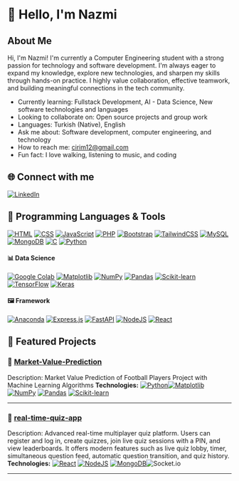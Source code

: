 # 👋 Hello, I'm Nazmi

## About Me

Hi, I'm Nazmi! I'm currently a Computer Engineering student with a strong passion for technology and software development. I'm always eager to expand my knowledge, explore new technologies, and sharpen my skills through hands-on practice. I highly value collaboration, effective teamwork, and building meaningful connections in the tech community.

- Currently learning: Fullstack Development, AI - Data Science, New software technologies and languages  
- Looking to collaborate on: Open source projects and group work  
-  Languages: Turkish (Native), English  
- Ask me about: Software development, computer engineering, and technology  
- How to reach me: [cirim12@gmail.com](mailto:cirim12@gmail.com)  
- Fun fact: I love walking, listening to music, and coding  

## 🌐 Connect with me

[![LinkedIn](https://img.shields.io/badge/LinkedIn-blue?style=for-the-badge&logo=linkedin&logoColor=white)](https://www.linkedin.com/in/nazmi-cirim-631a212b3/)

## 🧰 Programming Languages & Tools

[![HTML](https://img.shields.io/badge/HTML-%23E34F26.svg?logo=html5&logoColor=white)](#)
[![CSS](https://img.shields.io/badge/CSS-1572B6?logo=css3&logoColor=fff)](#)
[![JavaScript](https://img.shields.io/badge/JavaScript-F7DF1E?logo=javascript&logoColor=000)](#)
[![PHP](https://img.shields.io/badge/php-%23777BB4.svg?&logo=php&logoColor=white)](#)
[![Bootstrap](https://img.shields.io/badge/Bootstrap-7952B3?logo=bootstrap&logoColor=fff)](#)
[![TailwindCSS](https://img.shields.io/badge/Tailwind%20CSS-%2338B2AC.svg?logo=tailwind-css&logoColor=white)](#)
[![MySQL](https://img.shields.io/badge/MySQL-4479A1?logo=mysql&logoColor=fff)](#)
[![MongoDB](https://img.shields.io/badge/MongoDB-%234ea94b.svg?logo=mongodb&logoColor=white)](#)
[![C](https://img.shields.io/badge/C-00599C?logo=c&logoColor=white)](#)
[![Python](https://img.shields.io/badge/Python-3776AB?logo=python&logoColor=fff)](#)

#### 📊 Data Science
[![Google Colab](https://img.shields.io/badge/Google%20Colab-F9AB00?logo=googlecolab&logoColor=fff)](#)
[![Matplotlib](https://custom-icon-badges.demolab.com/badge/Matplotlib-71D291?logo=matplotlib&logoColor=fff)](#)
[![NumPy](https://img.shields.io/badge/NumPy-4DABCF?logo=numpy&logoColor=fff)](#)
[![Pandas](https://img.shields.io/badge/Pandas-150458?logo=pandas&logoColor=fff)](#)
[![Scikit-learn](https://img.shields.io/badge/-scikit--learn-%23F7931E?logo=scikit-learn&logoColor=white)](#)
[![TensorFlow](https://img.shields.io/badge/TensorFlow-ff8f00?logo=tensorflow&logoColor=white)](#)
[![Keras](https://img.shields.io/badge/Keras-D00000?logo=keras&logoColor=fff)](#)


#### 🖼️ Framework
[![Anaconda](https://img.shields.io/badge/Anaconda-44A833?logo=anaconda&logoColor=fff)](#)
[![Express.js](https://img.shields.io/badge/Express.js-%23404d59.svg?logo=express&logoColor=%2361DAFB)](#)
[![FastAPI](https://img.shields.io/badge/FastAPI-009485.svg?logo=fastapi&logoColor=white)](#)
[![NodeJS](https://img.shields.io/badge/Node.js-6DA55F?logo=node.js&logoColor=white)](#)
[![React](https://img.shields.io/badge/React-%2320232a.svg?logo=react&logoColor=%2361DAFB)](#)


## 🚀 Featured Projects

### 📌 [Market-Value-Prediction](https://github.com/ncrim7/Market-Value-Prediction)
Description: Market Value Prediction of Football Players Project with Machine Learning Algorithms
**Technologies:** [![Python](https://img.shields.io/badge/Python-3776AB?logo=python&logoColor=fff)](#)[![Matplotlib](https://custom-icon-badges.demolab.com/badge/Matplotlib-71D291?logo=matplotlib&logoColor=fff)](#)
[![NumPy](https://img.shields.io/badge/NumPy-4DABCF?logo=numpy&logoColor=fff)](#)
[![Pandas](https://img.shields.io/badge/Pandas-150458?logo=pandas&logoColor=fff)](#)
[![Scikit-learn](https://img.shields.io/badge/-scikit--learn-%23F7931E?logo=scikit-learn&logoColor=white)](#)

---

### 📌 [real-time-quiz-app](https://github.com/ncrim7/real-time-quiz-app)
Description: Advanced real-time multiplayer quiz platform. Users can register and log in, create quizzes, join live quiz sessions with a PIN, and view leaderboards. It offers modern features such as live quiz lobby, timer, simultaneous question feed, automatic question transition, and quiz history.  
**Technologies:** [![React](https://img.shields.io/badge/React-%2320232a.svg?logo=react&logoColor=%2361DAFB)](#)
[![NodeJS](https://img.shields.io/badge/Node.js-6DA55F?logo=node.js&logoColor=white)](#)
[![MongoDB](https://img.shields.io/badge/MongoDB-%234ea94b.svg?logo=mongodb&logoColor=white)](#)![Socket.io](https://img.shields.io/badge/Socket.io-black?style=for-the-badge&logo=socket.io&badgeColor=010101)

---

